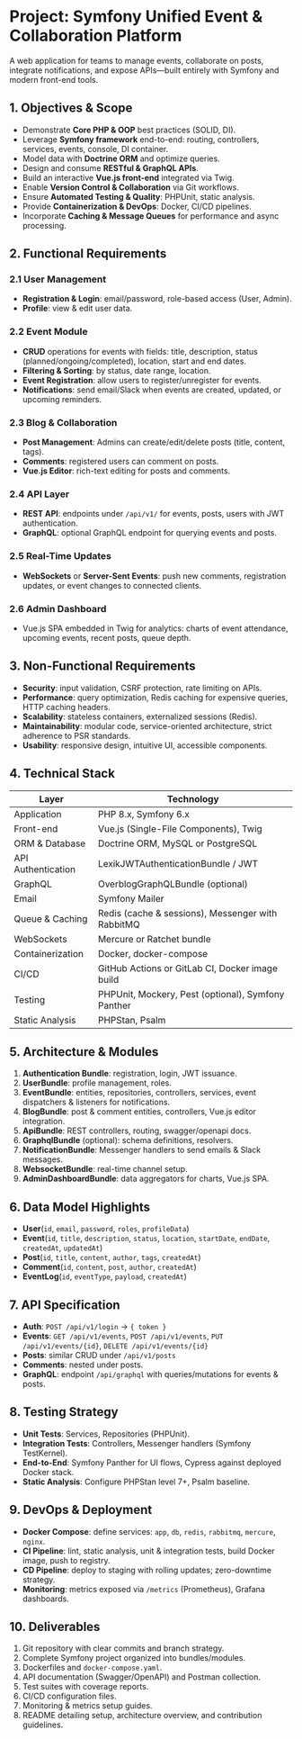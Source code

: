 # Project: Symfony Unified Event & Collaboration Platform


A web application for teams to manage events, collaborate on posts, integrate notifications, and expose APIs—built entirely with Symfony and modern front-end tools.

## 1. Objectives & Scope

* Demonstrate **Core PHP & OOP** best practices (SOLID, DI).
* Leverage **Symfony framework** end-to-end: routing, controllers, services, events, console, DI container.
* Model data with **Doctrine ORM** and optimize queries.
* Design and consume **RESTful & GraphQL APIs**.
* Build an interactive **Vue.js front-end** integrated via Twig.
* Enable **Version Control & Collaboration** via Git workflows.
* Ensure **Automated Testing & Quality**: PHPUnit, static analysis.
* Provide **Containerization & DevOps**: Docker, CI/CD pipelines.
* Incorporate **Caching & Message Queues** for performance and async processing.

## 2. Functional Requirements

### 2.1 User Management

* **Registration & Login**: email/password, role-based access (User, Admin).
* **Profile**: view & edit user data.

### 2.2 Event Module

* **CRUD** operations for events with fields: title, description, status (planned/ongoing/completed), location, start and end dates.
* **Filtering & Sorting**: by status, date range, location.
* **Event Registration**: allow users to register/unregister for events.
* **Notifications**: send email/Slack when events are created, updated, or upcoming reminders.

### 2.3 Blog & Collaboration

* **Post Management**: Admins can create/edit/delete posts (title, content, tags).
* **Comments**: registered users can comment on posts.
* **Vue.js Editor**: rich-text editing for posts and comments.

### 2.4 API Layer

* **REST API**: endpoints under `/api/v1/` for events, posts, users with JWT authentication.
* **GraphQL**: optional GraphQL endpoint for querying events and posts.

### 2.5 Real-Time Updates

* **WebSockets** or **Server-Sent Events**: push new comments, registration updates, or event changes to connected clients.

### 2.6 Admin Dashboard

* Vue.js SPA embedded in Twig for analytics: charts of event attendance, upcoming events, recent posts, queue depth.

## 3. Non-Functional Requirements

* **Security**: input validation, CSRF protection, rate limiting on APIs.
* **Performance**: query optimization, Redis caching for expensive queries, HTTP caching headers.
* **Scalability**: stateless containers, externalized sessions (Redis).
* **Maintainability**: modular code, service-oriented architecture, strict adherence to PSR standards.
* **Usability**: responsive design, intuitive UI, accessible components.

## 4. Technical Stack

| Layer              | Technology                                         |
| ------------------ | -------------------------------------------------- |
| Application        | PHP 8.x, Symfony 6.x                               |
| Front-end          | Vue.js (Single-File Components), Twig              |
| ORM & Database     | Doctrine ORM, MySQL or PostgreSQL                  |
| API Authentication | LexikJWTAuthenticationBundle / JWT                 |
| GraphQL            | OverblogGraphQLBundle (optional)                   |
| Email              | Symfony Mailer                                     |
| Queue & Caching    | Redis (cache & sessions), Messenger with RabbitMQ  |
| WebSockets         | Mercure or Ratchet bundle                          |
| Containerization   | Docker, docker-compose                             |
| CI/CD              | GitHub Actions or GitLab CI, Docker image build    |
| Testing            | PHPUnit, Mockery, Pest (optional), Symfony Panther |
| Static Analysis    | PHPStan, Psalm                                     |

## 5. Architecture & Modules

1. **Authentication Bundle**: registration, login, JWT issuance.
2. **UserBundle**: profile management, roles.
3. **EventBundle**: entities, repositories, controllers, services, event dispatchers & listeners for notifications.
4. **BlogBundle**: post & comment entities, controllers, Vue.js editor integration.
5. **ApiBundle**: REST controllers, routing, swagger/openapi docs.
6. **GraphqlBundle** (optional): schema definitions, resolvers.
7. **NotificationBundle**: Messenger handlers to send emails & Slack messages.
8. **WebsocketBundle**: real-time channel setup.
9. **AdminDashboardBundle**: data aggregators for charts, Vue.js SPA.

## 6. Data Model Highlights

* **User**(`id`, `email`, `password`, `roles`, `profileData`)
* **Event**(`id`, `title`, `description`, `status`, `location`, `startDate`, `endDate`, `createdAt`, `updatedAt`)
* **Post**(`id`, `title`, `content`, `author`, `tags`, `createdAt`)
* **Comment**(`id`, `content`, `post`, `author`, `createdAt`)
* **EventLog**(`id`, `eventType`, `payload`, `createdAt`)

## 7. API Specification

* **Auth**: `POST /api/v1/login` → `{ token }`
* **Events**: `GET /api/v1/events`, `POST /api/v1/events`, `PUT /api/v1/events/{id}`, `DELETE /api/v1/events/{id}`
* **Posts**: similar CRUD under `/api/v1/posts`
* **Comments**: nested under posts.
* **GraphQL**: endpoint `/api/graphql` with queries/mutations for events & posts.

## 8. Testing Strategy

* **Unit Tests**: Services, Repositories (PHPUnit).
* **Integration Tests**: Controllers, Messenger handlers (Symfony TestKernel).
* **End-to-End**: Symfony Panther for UI flows, Cypress against deployed Docker stack.
* **Static Analysis**: Configure PHPStan level 7+, Psalm baseline.

## 9. DevOps & Deployment

* **Docker Compose**: define services: `app`, `db`, `redis`, `rabbitmq`, `mercure`, `nginx`.
* **CI Pipeline**: lint, static analysis, unit & integration tests, build Docker image, push to registry.
* **CD Pipeline**: deploy to staging with rolling updates; zero-downtime strategy.
* **Monitoring**: metrics exposed via `/metrics` (Prometheus), Grafana dashboards.

## 10. Deliverables

1. Git repository with clear commits and branch strategy.
2. Complete Symfony project organized into bundles/modules.
3. Dockerfiles and `docker-compose.yaml`.
4. API documentation (Swagger/OpenAPI) and Postman collection.
5. Test suites with coverage reports.
6. CI/CD configuration files.
7. Monitoring & metrics setup guides.
8. README detailing setup, architecture overview, and contribution guidelines.
